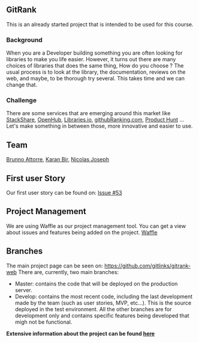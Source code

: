 GitRank
--------

This is an already started project that is intended to be used for this course.

### Background
When you are a Developer building something you are often looking for libraries to make you life easier. However, it turns out there are many choices of libraries that does the same thing, How do you choose ? The usual process is to look at the library, the documentation, reviews on the web, and maybe, to be thorough try several. This takes time and we can change that.

### Challenge
There are some services that are emerging around this market like [StackShare](http://stackshare.io/), [OpenHub](https://www.openhub.net/),
[Libraries.io](https://libraries.io/),
[githubRanking.com](githubranking.com), [Product Hunt](http://www.producthunt.com/) ... Let's make something in between those, more innovative and easier to use.

## Team
[Brunno Attorre](../people/brunno-attorre.md), [Karan Bir](../people/karan-bir.md), [Nicolas Joseph](../people/nicolas-joseph.md)

## First user Story
Our first user story can be found on: [Issue #53](https://github.com/gitlinks/gitrank-web/issues/53)

## Project Management
We are using Waffle as our project management tool. You can get a view about issues and features being added on the project. [Waffle](https://waffle.io/gitlinks/gitrank-web) 

## Branches
The main project page can be seen on: https://github.com/gitlinks/gitrank-web
There are, currently, two main branches:
- Master: contains the code that will be deployed on the production server.
- Develop: contains the most recent code, including the last development made by the team (such as user stories, MVP, etc...). This is the source deployed in the test environment.
All the other branches are for development only and contains specific features being developed that migh not be functional.

**Extensive information about the project can be found [here](https://github.com/gitlinks/github-rank-project)**
